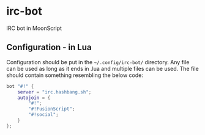 # irc-bot
IRC bot in MoonScript

## Configuration - in Lua

Configuration should be put in the `~/.config/irc-bot/` directory. Any file can
be used as long as it ends in .lua and multiple files can be used. The file
should contain something resembling the below code:

```lua
bot "#!" {
	server = "irc.hashbang.sh";
	autojoin = {
		"#!";
		"#!FusionScript";
		"#!social";
	}
};
```
